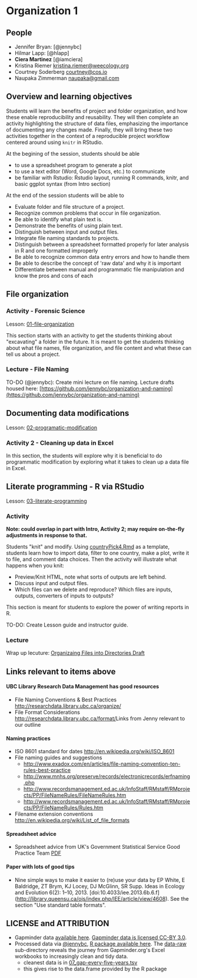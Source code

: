 # Organization 1

## People

-  Jennifer Bryan: [@jennybc]
-  Hilmar Lapp: [@hlapp]
-  **Ciera Martinez** [@iamciera]
-  Kristina Riemer kristina.riemer@weecology.org
-  Courtney Soderberg courtney@cos.io
-  Naupaka Zimmerman naupaka@gmail.com

## Overview and learning objectives

Students will learn the benefits of project and folder organization,
and how these enable reproducibility and reusability. They will then
complete an activity highlighting the structure of data files,
emphasizing the importance of documenting any changes made. Finally,
they will bring these two activities together in the context of a
reproducible project workflow centered around using `knitr` in
RStudio.

At the begining of the session, students should be able

- to use a spreadsheet program to generate a plot
- to use a text editor (Word, Google Docs, etc.) to communicate
- be familiar with Rstudio: Rstudio layout, running R commands, knitr,
  and basic ggplot syntax (from Intro section)

At the end of the session students will be able to

- Evaluate folder and file structure of a project.
- Recognize common problems that occur in file organization.
- Be able to identify what plain text is.
- Demonstrate the benefits of using plain text.
- Distinguish between input and output files.
- Integrate file naming standards to projects.
- Distinguish between a spreadsheet formatted properly for later
  analysis in R and one formatted improperly
- Be able to recognize common data entry errors and how to handle them
- Be able to describe the concept of 'raw data' and why it is important
- Differentiate between manual and programmatic file manipulation and
  know the pros and cons of each

## File organization

### Activity - Forensic Science

Lesson: [01-file-organization](01-file-organization.md)

This section starts with an activity to get the students thinking
about "excavating" a folder in the future.  It is meant to get the
students thinking about what file names, file organization, and file
content and what these can tell us about a project.

### Lecture - File Naming 

TO-DO (@jennybc): Create mini lecture on file naming.  Lecture drafts housed here: [https://github.com/jennybc/organization-and-naming](https://github.com/jennybc/organization-and-naming) 

## Documenting data modifications

Lesson: [02-programatic-modification](02-programatic-modification.md)

### Activity 2 - Cleaning up data in Excel

In this section, the students will explore why it is beneficial to do
programmatic modification by exploring what it takes to clean up a
data file in Excel.

## Literate programming - R via RStudio 

Lesson: [03-literate-programming](03-literate-programming.md)

### Activity 

**Note: could overlap in part with Intro, Activity 2; may require
  on-the-fly adjustments in response to that.**

Students "knit" and modify. Using
[countryPick4.Rmd](files/03-literate-programming-activity/countryPick4.Rmd)
as a template, students learn how to import data, filter to one
country, make a plot, write it to file, and comment data choices.
Then the activity will illustrate what happens when you knit:
- Preview/Knit HTML, note what sorts of outputs are left behind.
- Discuss input and output files.
- Which files can we delete and reproduce? Which files are inputs,
outputs, converters of inputs to outputs?

This section is meant for students to explore the power of writing
reports in R.

TO-DO: Create Lesson guide and instructor guide. 

### Lecture

Wrap up lecuture: [Organizaing Files into Directories Draft](https://github.com/jennybc/organization-and-naming/tree/master/organization)

## Links relevant to items above

#### UBC Library Research Data Management has good resources

- File Naming Conventions & Best Practices <http://researchdata.library.ubc.ca/organize/>
- File Format Considerations <http://researchdata.library.ubc.ca/format/>Links from Jenny relevant to our outline

#### Naming practices

- ISO 8601 standard for dates <http://en.wikipedia.org/wiki/ISO_8601>
- File naming guides and suggestions
    - http://www.exadox.com/en/articles/file-naming-convention-ten-rules-best-practice
    - http://www.mnhs.org/preserve/records/electronicrecords/erfnaming.php
    - http://www.recordsmanagement.ed.ac.uk/InfoStaff/RMstaff/RMprojects/PP/FileNameRules/FileNameRules.htm
    - http://www.recordsmanagement.ed.ac.uk/InfoStaff/RMstaff/RMprojects/PP/FileNameRules/Rules.htm
- Filename extension conventions <http://en.wikipedia.org/wiki/List_of_file_formats>

#### Spreadsheet advice

- Spreadsheet advice from UK's Government Statistical Service Good Practice Team [PDF](https://gss.civilservice.gov.uk/wp-content/uploads/2012/12/Releasing-statistics-in-spreadsheets-Good-practice-guidance.pdf)

#### Paper with lots of good tips

- Nine simple ways to make it easier to (re)use your data by EP White, E Baldridge, ZT Brym, KJ Locey, DJ McGlinn, SR Supp. Ideas in Ecology and Evolution 6(2): 1–10, 2013. [doi:10.4033/iee.2013.6b.6.f] (http://library.queensu.ca/ojs/index.php/IEE/article/view/4608). See the section "Use standard table formats".

## LICENSE and ATTRIBUTION  

- Gapminder data [available here](http://www.gapminder.org/data/). [Gapminder data is licensed CC-BY 3.0](https://docs.google.com/document/pub?id=1POd-pBMc5vDXAmxrpGjPLaCSDSWuxX6FLQgq5DhlUhM#h.ul2gu2-uwathz).
- Processed data via [@jennybc](https://github.com/jennybc), [R package available here](https://github.com/jennybc/gapminder). The [data-raw](https://github.com/jennybc/gapminder/tree/master/data-raw) sub-directory reveals the journey from Gapminder.org's Excel workbooks to increasingly clean and tidy data.
    - cleanest data is in [07_gap-every-five-years.tsv](https://github.com/jennybc/gapminder/blob/master/data-raw/07_gap-every-five-years.tsv)
    - this gives rise to the data.frame provided by the R package
